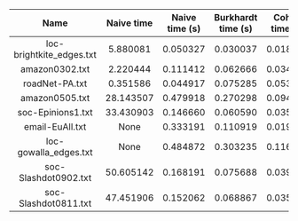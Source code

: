 | Name | Naive time | Naive time (s) |  Burkhardt time (s) |  Cohen time (s) |  Sandia time (s) |  Sandia2 time (s) |  SandiaDot time (s) |  SandiaDot2 time (s) | 
|:----:|:-:|:-:|:-:|:-:|:-:|:-:|:-:|:-:|
| loc-brightkite_edges.txt | 5.880081 | 0.050327 | 0.030037 | 0.018502 | 0.018077 | 0.016040 | 0.015482 |
| amazon0302.txt | 2.220444 | 0.111412 | 0.062666 | 0.034452 | 0.039493 | 0.035465 | 0.036772 |
| roadNet-PA.txt | 0.351586 | 0.044917 | 0.075285 | 0.053414 | 0.054125 | 0.032269 | 0.031431 |
| amazon0505.txt | 28.143507 | 0.479918 | 0.270298 | 0.094922 | 0.105428 | 0.111458 | 0.107428 |
| soc-Epinions1.txt | 33.430903 | 0.146660 | 0.060590 | 0.035460 | 0.039019 | 0.052058 | 0.051297 |
| email-EuAll.txt | None | 0.333191 | 0.110919 | 0.019536 | 0.025423 | 0.040500 | 0.010392 |
| loc-gowalla_edges.txt | None | 0.484872 | 0.303235 | 0.116098 | 0.118889 | 0.096977 | 0.095998 |
| soc-Slashdot0902.txt | 50.605142 | 0.168191 | 0.075688 | 0.039737 | 0.049674 | 0.057038 | 0.054740 |
| soc-Slashdot0811.txt | 47.451906 | 0.152062 | 0.068867 | 0.035994 | 0.044943 | 0.053262 | 0.050316 |
